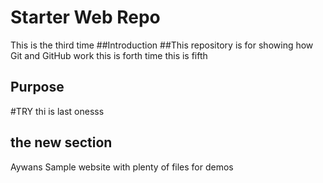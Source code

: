 # Starter Web Repo
This is the third time
##Introduction
##This repository is for showing how Git and GitHub work
this is forth time
this is fifth
## Purpose
#TRY
thi is last onesss
## the new section

Aywans
Sample website with plenty of files for demos